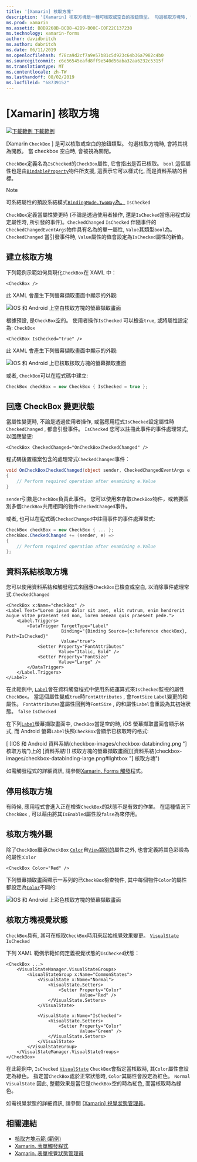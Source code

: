 ```yaml
---
title: '[Xamarin] 核取方塊'
description: '[Xamarin] 核取方塊是一種可核取或空白的按鈕類型。 勾選核取方塊時, 會將其視為開啟。 當 checkbox 空白時, 會被視為關閉。'
ms.prod: xamarin
ms.assetid: B8B9268B-BCB8-42B9-B08C-C0F22C137238
ms.technology: xamarin-forms
author: davidbritch
ms.author: dabritch
ms.date: 06/11/2019
ms.openlocfilehash: f78ca9d2cf7a9e57b81c5d923c64b36a7982c4b0
ms.sourcegitcommit: c6e56545eafd8ff9e540d56aba32aa6232c5315f
ms.translationtype: MT
ms.contentlocale: zh-TW
ms.lasthandoff: 08/02/2019
ms.locfileid: "68739152"
---
```

# <a name="xamarinforms-checkbox"></a>[Xamarin] 核取方塊

[![下載範例](~/media/shared/download.png) 下載範例](https://docs.microsoft.com/samples/xamarin/xamarin-forms-samples/userinterface-checkboxdemos/)

[Xamarin `CheckBox` ] 是可以核取或空白的按鈕類型。 勾選核取方塊時, 會將其視為開啟。 當 checkbox 空白時, 會被視為關閉。

`CheckBox`定義名為`IsChecked`的`CheckBox`屬性, 它會指出是否已核取。 `bool` 這個屬性也是由[`BindableProperty`](xref:Xamarin.Forms.BindableProperty)物件所支援, 這表示它可以樣式化, 而是資料系結的目標。

> [!NOTE]
> 可系結屬性的預設系結模式[`BindingMode.TwoWay`為。](xref:Xamarin.Forms.BindingMode.TwoWay) `IsChecked`

`CheckBox`定義當屬性變更時 (不論是透過使用者操作, 還是`IsChecked`當應用程式設定屬性時, 所引發的事件)。`CheckedChanged` `IsChecked` 伴隨事件的`CheckedChangedEventArgs`物件具有名為的單一屬性, `Value`其類型`bool`為。 `CheckedChanged` 當引發事件時, `Value`屬性的值會設定為`IsChecked`屬性的新值。

## <a name="create-a-checkbox"></a>建立核取方塊

下列範例示範如何具現化`CheckBox`在 XAML 中：

```xaml
<CheckBox />
```

此 XAML 會產生下列螢幕擷取畫面中顯示的外觀:

![IOS 和 Android 上空白核取方塊的螢幕擷取畫面](checkbox-images/checkbox-empty.png "空白核取方塊")

根據預設, 是`CheckBox`空的。 使用者操作`IsChecked` 可以檢查`true`, 或將屬性設定為: `CheckBox`

```xaml
<CheckBox IsChecked="true" />
```

此 XAML 會產生下列螢幕擷取畫面中顯示的外觀:

![IOS 和 Android 上已核取核取方塊的螢幕擷取畫面](checkbox-images/checkbox-checked.png "核取核取方塊")

或者, `CheckBox`可以在程式碼中建立:

```csharp
CheckBox checkBox = new CheckBox { IsChecked = true };
```

## <a name="respond-to-a-checkbox-changing-state"></a>回應 CheckBox 變更狀態

當屬性變更時, 不論是透過使用者操作, 或當應用程式`IsChecked`設定屬性時`CheckedChanged` , 都會引發事件。 `IsChecked` 您可以註冊此事件的事件處理常式, 以回應變更:

```xaml
<CheckBox CheckedChanged="OnCheckBoxCheckedChanged" />
```

程式碼後置檔案包含的處理常式`CheckedChanged`事件：

```csharp
void OnCheckBoxCheckedChanged(object sender, CheckedChangedEventArgs e)
{
    // Perform required operation after examining e.Value
}
```

`sender`引數是`CheckBox`負責此事件。 您可以使用來存取`CheckBox`物件，或若要區別多個`CheckBox`共用相同的物件`CheckedChanged`事件。

或者, 也可以在程式碼`CheckedChanged`中註冊事件的事件處理常式:

```csharp
CheckBox checkBox = new CheckBox { ... };
checkBox.CheckedChanged += (sender, e) =>
{
    // Perform required operation after examining e.Value
};
```

## <a name="data-bind-a-checkbox"></a>資料系結核取方塊

您可以使用資料系結和觸發程式來回應`CheckBox`已檢查或空白, 以消除事件處理常式:`CheckedChanged`

```xaml
<CheckBox x:Name="checkBox" />
<Label Text="Lorem ipsum dolor sit amet, elit rutrum, enim hendrerit augue vitae praesent sed non, lorem aenean quis praesent pede.">
    <Label.Triggers>
        <DataTrigger TargetType="Label"
                     Binding="{Binding Source={x:Reference checkBox}, Path=IsChecked}"
                     Value="true">
            <Setter Property="FontAttributes"
                    Value="Italic, Bold" />
            <Setter Property="FontSize"
                    Value="Large" />
        </DataTrigger>
    </Label.Triggers>
</Label>
```

在此範例中, [`Label`](xref:Xamarin.Forms.Label)會在資料觸發程式中使用系結運算式來`IsChecked`監視的屬性`CheckBox`。 當這個屬性變成`true`時`FontAttributes` , 會`FontSize` `Label`變更的和屬性。 `FontAttributes`當屬性回到時`FontSize` , 的和屬性`Label`會重設為其初始狀態。 `false` `IsChecked`

在下列[`Label`](xref:Xamarin.Forms.Label)螢幕擷取畫面中, `CheckBox`當是空的時, iOS 螢幕擷取畫面會顯示格式, 而 Android 螢幕`Label`快照`CheckBox`會顯示已核取時的格式:

[ [IOS 和 Android 資料系結(checkbox-images/checkbox-databinding.png "] 核取方塊")上的 [資料系結![] 核取方塊的螢幕擷取畫面]][資料系結(checkbox-images/checkbox-databinding-large.png#lightbox "] 核取方塊")

如需觸發程式的詳細資訊, 請參閱[Xamarin. Forms 觸發](~/xamarin-forms/app-fundamentals/triggers.md)程式。

## <a name="disable-a-checkbox"></a>停用核取方塊

有時候, 應用程式會進入正在檢查`CheckBox`的狀態不是有效的作業。 在這種情況下`CheckBox` , 可以藉由將其`IsEnabled`屬性設`false`為來停用。

## <a name="checkbox-appearance"></a>核取方塊外觀

除了`CheckBox`繼承`CheckBox` [`Color`](xref:Xamarin.Forms.Color)自[`View`類別的](xref:Xamarin.Forms.View)屬性之外, 也會定義將其色彩設為的屬性:`Color`

```xaml
<CheckBox Color="Red" />
```

下列螢幕擷取畫面顯示一系列的已`CheckBox`檢查物件, 其中每個物件`Color`的屬性都設定為[`Color`](xref:Xamarin.Forms.Color)不同的:

![IOS 和 Android 上彩色核取方塊的螢幕擷取畫面](checkbox-images/checkbox-colors.png "彩色核取方塊")

## <a name="checkbox-visual-states"></a>核取方塊視覺狀態

`CheckBox`具有, 其可在核取`CheckBox`時用來起始視覺效果變更。 [`VisualState`](xref:Xamarin.Forms.VisualState) `IsChecked`

下列 XAML 範例示範如何定義視覺狀態的`IsChecked`狀態：

```xaml
<CheckBox ...>
    <VisualStateManager.VisualStateGroups>
        <VisualStateGroup x:Name="CommonStates">
            <VisualState x:Name="Normal">
                <VisualState.Setters>
                    <Setter Property="Color"
                            Value="Red" />
                </VisualState.Setters>
            </VisualState>

            <VisualState x:Name="IsChecked">
                <VisualState.Setters>
                    <Setter Property="Color"
                            Value="Green" />
                </VisualState.Setters>
            </VisualState>
        </VisualStateGroup>
    </VisualStateManager.VisualStateGroups>
</CheckBox>
```

在此範例中, `IsChecked` [`VisualState`](xref:Xamarin.Forms.VisualState) `CheckBox`會指定當核取時, 其`Color`屬性會設定為綠色。 指定當`CheckBox`處於正常狀態時, `Color`其屬性會設定為紅色。 `Normal` `VisualState` 因此, 整體效果是當它是`CheckBox`空的時為紅色, 而當核取時為綠色。

如需視覺狀態的詳細資訊, 請參閱 [ [Xamarin] 視覺狀態管理員](~/xamarin-forms/user-interface/visual-state-manager.md)。

## <a name="related-links"></a>相關連結

- [核取方塊示範 (範例)](https://docs.microsoft.com/samples/xamarin/xamarin-forms-samples/userinterface-checkboxdemos/)
- [Xamarin. 表單觸發程式](~/xamarin-forms/app-fundamentals/triggers.md)
- [Xamarin. 表單視覺狀態管理員](~/xamarin-forms/user-interface/visual-state-manager.md)
